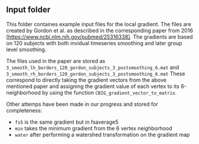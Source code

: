 ## Input folder

This folder containes example input files for the local gradient. The files are created by Gordon et al.  as described in 
the corresponding paper from 2016 [https://www.ncbi.nlm.nih.gov/pubmed/25316338]. The gradients are based on 120 subjects with both invidual timeseries smoothing and later group level smoothing. 

The files used in the paper are stored as `3_smooth_lh_borders_120_gordon_subjects_3_postsmoothing_6.mat` and `3_smooth_rh_borders_120_gordon_subjects_3_postsmoothing_6.mat` 
These correspond to directly taking the gradient vectors from the above mentioned paper and assigning the gradient value of each
vertex to its 6-neighborhood by using the function `CBIG_gradient_vector_to_matrix`. 


Other attemps have been made in our progress and stored for completeness:
- `fs5` is the same gradient but in fsaverage5
- `min` takes the minimum gradient from the 6 vertex neighborhood
- `water` after performing a watershed transformation on the gradient map
